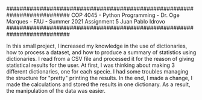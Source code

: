 ###########################################################################
COP 4045 - Python Programming - Dr. Oge Marques - FAU - Summer 2021
Assignment 5
Juan Pablo Idrovo
###########################################################################

In this small project, I increased my knowledge in the use of dictionaries, how to process a dataset, and how to produce a summary of statistics using dictionaries. I read from a CSV file and processed it for the reason of giving statistical results for the user. At first, I was thinking about making 3 different dictionaries, one for each specie. I had some troubles managing the structure for "pretty" printing the results. In the end, I made a change, I made the calculations and stored the results in one dictionary. As a result, the manipulation of the data was easier.
